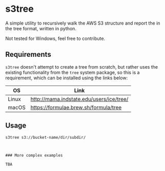 # s3tree

A simple utility to recursively walk the AWS S3 structure and report the in the tree format, written in python.

Not tested for Windows, feel free to contribute.

## Requirements

`s3tree` doesn't attempt to create a tree from scratch, but rather uses the existing functionality from the `tree` system package, so this is a requirement, which can be installed using the links below:

|OS|Link|
|-|-|
|Linux|http://mama.indstate.edu/users/ice/tree/|
|macOS|https://formulae.brew.sh/formula/tree|

## Usage

```sh
s3tree s3://bucket-name/dir/subdir/
```

```


### More complex examples

TBA